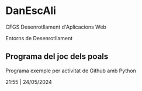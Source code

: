 # DanEscAli

CFGS Desenrotllament d'Aplicacions Web

Entorns de Desenrotllament

## Programa del joc dels poals

Programa exemple per activitat de Github amb Python

21:55 | 24/05/2024
